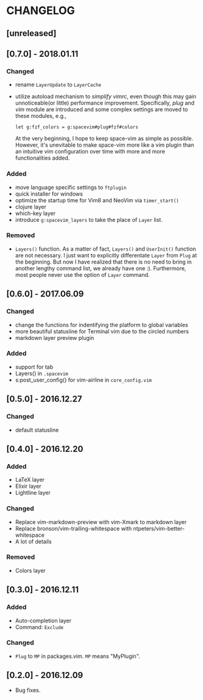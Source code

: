 CHANGELOG
=========

## [unreleased]

## [0.7.0] - 2018.01.11

### Changed

- rename `LayerUpdate` to `LayerCache`
- utilize autoload mechanism to *simplify vimrc*, even though this may gain unnoticeable(or little) performance improvement. Specifically, *plug* and *vim* module are introduced and some complex settings are moved to these modules, e.g.,

  ```vim
  let g:fzf_colors = g:spacevim#plug#fzf#colors
  ```

  At the very beginning, I hope to keep space-vim as simple as possible. However, it's unevitable to make space-vim more like a vim plugin than an intuitive vim configuration over time with more and more functionalities added.

### Added

- move language specific settings to `ftplugin`
- quick installer for windows
- optimize the startup time for Vim8 and NeoVim via `timer_start()`
- clojure layer
- which-key layer
- introduce `g:spacevim_layers` to take the place of `Layer` list.

### Removed

- `Layers()` function. As a matter of fact, `Layers()` and `UserInit()` function are not necessary. I just want to explicitly differentate `Layer` from `Plug` at the beginning. But now I have realized that there is no need to bring in another lengthy command list, we already have one :). Furthermore, most people never use the option of `Layer` command.

## [0.6.0] - 2017.06.09

### Changed

- change the functions for indentifying the platform to global variables
- more beautiful statusline for Terminal vim due to the circled numbers
- markdown layer preview plugin

### Added

- support for tab
- Layers() in `.spacevim`
- s:post_user_config() for vim-airline in `core_config.vim`

## [0.5.0] - 2016.12.27

### Changed

- default statusline

## [0.4.0] - 2016.12.20

### Added

- LaTeX layer
- Elixir layer
- Lightline layer

### Changed

- Replace vim-markdown-preview with vim-Xmark to markdown layer
- Replace bronson/vim-trailing-whitespace with ntpeters/vim-better-whitespace
- A lot of details

### Removed

- Colors layer

## [0.3.0] - 2016.12.11

### Added

- Auto-completion layer
- Command: `Exclude`

### Changed

- `Plug` to `MP` in packages.vim. `MP` means "MyPlugin".

## [0.2.0] - 2016.12.09

- Bug fixes.

